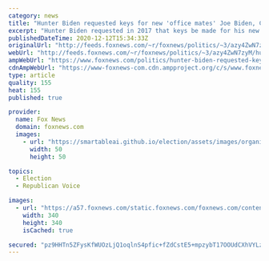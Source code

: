 ```yaml
---
category: news
title: "Hunter Biden requested keys for new 'office mates' Joe Biden, Chinese 'emissary' to CEFC chairman, emails show"
excerpt: "Hunter Biden requested in 2017 that keys be made for his new \"office mates,\" listing his father, President-elect Joe Biden, Jill Biden and his uncle, Jim Biden, for space he planned to share with an \"emissary\" for a chairman of a Chinese energy company, according to an email obtained by Fox News. "
publishedDateTime: 2020-12-12T15:34:33Z
originalUrl: "http://feeds.foxnews.com/~r/foxnews/politics/~3/azy4ZwN7zyM/hunter-biden-requested-keys-new-office-mates-joe-biden-chinese-emissary-cefc-chairman"
webUrl: "http://feeds.foxnews.com/~r/foxnews/politics/~3/azy4ZwN7zyM/hunter-biden-requested-keys-new-office-mates-joe-biden-chinese-emissary-cefc-chairman"
ampWebUrl: "https://www.foxnews.com/politics/hunter-biden-requested-keys-new-office-mates-joe-biden-chinese-emissary-cefc-chairman.amp"
cdnAmpWebUrl: "https://www-foxnews-com.cdn.ampproject.org/c/s/www.foxnews.com/politics/hunter-biden-requested-keys-new-office-mates-joe-biden-chinese-emissary-cefc-chairman.amp"
type: article
quality: 155
heat: 155
published: true

provider:
  name: Fox News
  domain: foxnews.com
  images:
    - url: "https://smartableai.github.io/election/assets/images/organizations/foxnews.com-50x50.jpg"
      width: 50
      height: 50

topics:
  - Election
  - Republican Voice

images:
  - url: "https://a57.foxnews.com/static.foxnews.com/foxnews.com/content/uploads/2020/10/340/340/brooke-singman-headshot.jpg?ve=1&tl=1"
    width: 340
    height: 340
    isCached: true

secured: "pz9HHTn5ZFysKfWUOzLjQ1oqlnS4pfic+fZdCstE5+mpzybT17OOUdCXhVYLzwRciycC7eNu2g+fxPHsW3K10Ngfhikcz5OkJ8qK+yFbQmmYoPk7kLIeZSh86klvLJzyYS3TLYK8AoC2NF1hsGs3zjpTreigx7F5OuOCq6LrS5qt0d+5ZZYQpWJ5911To/iXOqR0Bv1diS/+Ln0RZhFW+zkGljF+3QixoH2BuQcfcd7tLoZD2Xn6EQbuVgdSyhSlXg+C9yyllQFiPsj6tyyoZZtRhw+aGshWhamhvpm2cAZUYQGyZ1stFvlMFoIEifXWby/uyLDzYjPdtOVvIyEfCZJjPYbpXg2vAdE8WrUBwhc=;bsjlFNG3nYjjxizrX9Nz+g=="
---
```


